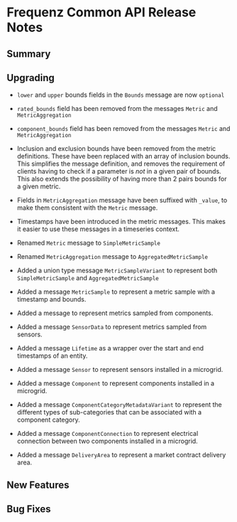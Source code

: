 # Frequenz Common API Release Notes

## Summary

<!-- Here goes a general summary of what this release is about -->

## Upgrading

- `lower` and `upper` bounds fields in the `Bounds` message are now `optional`

- `rated_bounds` field has been removed from the messages `Metric` and
  `MetricAggregation`

- `component_bounds` field has been removed from the messages `Metric` and
  `MetricAggregation`

- Inclusion and exclusion bounds have been removed from the metric definitions.
  These have been replaced with an array of inclusion bounds. This simplifies
  the message definition, and removes the requirement of clients having to check
  if a parameter is _not_ in a given pair of bounds. This also extends the
  possibility of having more than 2 pairs bounds for a given metric.

- Fields in `MetricAggregation` message have been suffixed with `_value`, to
  make them consistent with the `Metric` message.

- Timestamps have been introduced in the metric messages. This makes it easier
  to use these messages in a timeseries context.

- Renamed `Metric` message to `SimpleMetricSample`

- Renamed `MetricAggregation` message to `AggregatedMetricSample`

- Added a union type message `MetricSampleVariant` to represent both
  `SimpleMetricSample` and `AggregatedMetricSample`

- Added a message `MetricSample` to represent a metric sample with a timestamp
  and bounds.

- Added a message to represent metrics sampled from components.

- Added a message `SensorData` to represent metrics sampled from sensors.

- Added a message `Lifetime` as a wrapper over the start and end timestamps of
  an entity.

- Added a message `Sensor` to represent sensors installed in a microgrid.

- Added a message `Component` to represent components installed in a microgrid.

- Added a message `ComponentCategoryMetadataVariant` to represent the different
  types of sub-categories that can be associated with a component category.

- Added a message `ComponentConnection` to represent electrical connection
  between two components installed in a microgrid.

- Added a message `DeliveryArea` to represent a market contract delivery area.

## New Features

<!-- Here goes the main new features and examples or instructions on how to use them -->

## Bug Fixes

<!-- Here goes notable bug fixes that are worth a special mention or explanation -->
